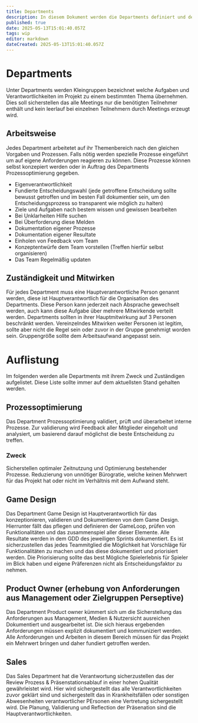 ```yaml
---
title: Departments
description: In diesem Dokument werden die Departments definiert und deren Zuständigkeiten dokumentiert.
published: true
date: 2025-05-13T15:01:40.057Z
tags: wip
editor: markdown
dateCreated: 2025-05-13T15:01:40.057Z
---
```


# Departments
Unter Departments werden Kleingruppen bezeichnet welche Aufgaben und Verantwortlichkeiten im Projekt zu einem bestimmten Thema übernehmen. Dies soll sicherstellen das alle Meetings nur die benötigten Teilnehmer enthält und kein leerlauf bei einzelnen Teilnehmern durch Meetings erzeugt wird. 

## Arbeitsweise
Jedes Department arbeitetet auf ihr Themenbereich nach den gleichen Vorgaben und Prozessen. Falls nötig werden spezielle Prozesse eingeführt um auf eigene Anforderungen reagieren zu können. Diese Prozesse können selbst konzepiert werden oder in Auftrag des Departments Prozessoptimierung  gegeben.

- Eigenverantwortlichkeit 
- Fundierte Entscheidungswahl (jede getroffene Entscheidung sollte bewusst getroffen und im besten Fall dokumentier sein, um den Entscheidungsprozess so transparent wie möglich zu halten)
- Ziele und Aufgaben nach bestem wissen und gewissen bearbeiten
- Bei Unklarheiten Hilfe suchen
- Bei Überforderung diese Melden
- Dokumentation eigener Prozesse
- Dokumentation eigener Resultate
- Einholen von Feedback vom Team
- Konzeptentwürfe dem Team vorstellen (Treffen hierfür selbst organisieren)
- Das Team Regelmäßig updaten

## Zuständigkeit und Mitwirken
Für jedes Department muss eine Hauptverantwortliche Person genannt werden, diese ist Hauptverantwortlich für die Organisation des Departments. Diese Person kann jederzeit nach Absprache gewechselt werden, auch kann diese Aufgabe über mehrere Mitwirkende verteilt werden. Departments sollten in ihrer Hauptmitwirkung auf 3 Personen beschränkt werden. Vereinzelndes Mitwirken weiter Personen ist legitim, sollte aber nicht die Regel sein oder zuvor in der Gruppe genehmigt worden sein. Gruppengröße sollte dem Arbeitsaufwand angepasst sein.

# Auflistung

Im folgenden werden alle Departments mit ihrem Zweck und Zuständigen aufgelistet. Diese Liste sollte immer auf dem aktuellsten Stand gehalten werden.

## Prozessoptimierung
Das Department Prozessoptimierung validiert, prüft und überarbeitet interne Prozesse. Zur validierung wird Feedback aller Mitglieder eingeholt und analysiert, um basierend darauf möglichst die beste Entscheidung zu treffen.

### Zweck
Sicherstellen optimaler Zeitnutzung und Optimierung bestehender Prozesse. Reduzierung von unnötiger Bürogratie, welche keinen Mehrwert für das Projekt hat oder nicht im Verhältnis mit dem Aufwand steht.



## Game Design
Das Department Game Design ist Hauptverantwortlich für das konzeptionieren, validieren und Dokumentieren von dem Game Design. Hierrunter fällt das pflegen und definieren der GameLoop, prüfen von Funktionalitäten und das zusammenspiel aller dieser Elemente. 
Alle Resultate werden in dem GDD des jeweiligen Sprints dokumentiert. Es ist sicherzustellen das jedes Teammitglied die Möglichkeit hat Vorschläge für Funktionalitäten zu machen und das diese dokumentiert und priorisiert werden. Die Priorisierung sollte das best Mögliche Spielerlebnis für Spieler im Blick haben und eigene Präferenzen nicht als Entscheidungsfaktor zu nehmen.



## Product Owner (erhebung von Anforderungen aus Management oder Zielgruppen Perseptive)
Das Department Product owner kümmert sich um die Sicherstellung das Anforderungen aus Management, Medien & Nutzersicht ausreichen Dokumentiert und ausgearbeitet ist. Die sich hieraus ergebenden Anforderungen müssen explizit dokumentiert und kommuniziert werden.
Alle Anforderungen und Arbeiten in diesem Bereich müssen für das Projekt ein Mehrwert bringen und daher fundiert getroffen werden.



## Sales
Das Sales Department hat die Verantwortung sicherzustellen das der Review Prozess & Präsenstationsablauf in einer hohen Qualität gewährleistet wird. Hier wird sichergestellt das alle Verantwortlichkeiten zuvor geklärt sind und sichergestellt das in Krankheitsfällen oder sonstigen Abwesenheiten verantwortlicher PErsonen eine Vertretung sichergestellt wird.
Die Planung, Validierung und Reflection  der Präsenation sind die Hauptverantwortlichkeiten.